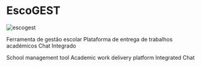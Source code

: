 # EscoGEST

![escogest](https://github.com/ttiagop/EscoGEST/assets/144053835/6b28fdad-aa18-499e-b28d-002cf8b6117a)


Ferramenta de gestão escolar
Plataforma de entrega de trabalhos académicos
Chat Integrado

School management tool
Academic work delivery platform
Integrated Chat
